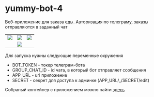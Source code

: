 # yummy-bot-4

Веб-приложение для заказа еды. Авторизация по телеграму, заказы отправляются в заданный чат

<table>
  <tr>
    <td>
      <img src="https://github.com/pischule/yummy-bot-4/assets/41614960/4628fda2-fcab-48bc-ac38-eeddf74de45d"/>
    </td>
    <td>
      <img src="https://github.com/pischule/yummy-bot-4/assets/41614960/c48a375f-d618-44e4-bee4-243112fc28bf"/>
    </td>
    <td>
      <img src="https://github.com/pischule/yummy-bot-4/assets/41614960/b6debea7-a813-47c5-a10a-b317318880d2"/>
    </td>
  </tr>
  <tr>
    <td></td>
    <td>
      <img src="https://github.com/pischule/yummy-bot-4/assets/41614960/72748835-6b0b-4d34-a9a8-408d94f23e7b"/>
    </td>
    <td></td>
  </tr>
</table>

Для запуска нужны следующие переменные окружения
- BOT_TOKEN - токер телеграм-бота
- GROUP_CHAT_ID - id чата, в который бот отправляет сообщения
- APP_URL - url приложение
- SECRET - секрет для доступа к админке (APP_URL/_/SECRET/edit)

Собраный контейнер с приложением можно найти [здесь](https://github.com/pischule/yummy-bot-4/pkgs/container/yummy-bot-4)
